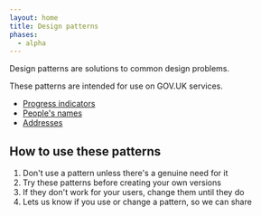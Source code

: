 ```yaml
---
layout: home
title: Design patterns
phases:
  - alpha
---
```


Design patterns are solutions to common design problems.

These patterns are intended for use on GOV.UK services.

* [Progress indicators](progress-indicator.html)
* [People's names](peoples-names.html)
* [Addresses](addresses.html)

## How to use these patterns

1. Don't use a pattern unless there's a genuine need for it
2. Try these patterns before creating your own versions
3. If they don't work for your users, change them until they do
4. Lets us know if you use or change a pattern, so we can share 

